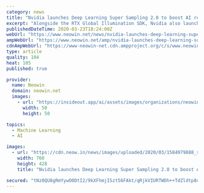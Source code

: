 ```yaml
---
category: news
title: "Nvidia launches Deep Learning Super Sampling 2.0 to boost AI rendering"
excerpt: "Alongside the RTX Global Illumination SDK, Nvidia also launched Deep Learning Super Sampling (DLSS) 2.0 today. At the heart of DLSS 2.0 is an artificial neural network that uses Nvidia RTX TensorCores to boost frame rates and generate sharp frames that approach or exceed native rendering. DLSS 2.0 was trained on tens of thousands of high ..."
publishedDateTime: 2020-03-23T18:24:00Z
webUrl: "https://www.neowin.net/news/nvidia-launches-deep-learning-super-sampling-20-to-boost-ai-rendering"
ampWebUrl: "https://www.neowin.net/amp/nvidia-launches-deep-learning-super-sampling-20-to-boost-ai-rendering/"
cdnAmpWebUrl: "https://www-neowin-net.cdn.ampproject.org/c/s/www.neowin.net/amp/nvidia-launches-deep-learning-super-sampling-20-to-boost-ai-rendering/"
type: article
quality: 104
heat: 105
published: true

provider:
  name: Neowin
  domain: neowin.net
  images:
    - url: "https://insideout.app/ai/assets/images/organizations/neowin.net-50x50.jpg"
      width: 50
      height: 50

topics:
  - Machine Learning
  - AI

images:
  - url: "https://cdn.neow.in/news/images/uploaded/2020/03/1584979888_screenshot_(582)_story.jpg"
    width: 760
    height: 428
    title: "Nvidia launches Deep Learning Super Sampling 2.0 to boost AI rendering"

secured: "tNz0QU8gRmYywO0DtI2/9kXFhmjISzt56FAkt/qRjkVIURTWDh++TdZldtp8ux2+6Y8Twar7wbzcPn2OS2pHiARRQQewOey6syl/tLy9Gvgix9tD7Gg/qEq6DuxEWnZSyo9hOlGvq9QZWSYfHV2YPkKpk204dKwKMw3fOTzGfGLxtY5LxtL502MfdvwU0u5jobw6cwqzctViLKVDVJzQce7Q5+TI7DXZC0wFmwPKwCcnO0edY9GxCTt8QPrw8pwdJBH5xPwVT1cOQsE7CD85dtkwI/Pw+xPxZFMTuyYDV3xrUErPonMeEQ/9bJ9z6oOG/FIwF205yOPs8OAXlaxyYD/mxHRbRt9EfqiQGe1OZpHBcSEUKcFn0XXMRdu1ZAgHuDTkjMpg6llkKDVaSrdYA69l23aODR9m0IECqyqV3OPgN6jmx/p4/w/6MvyolexAfnf4GiAIgKMV2yt+BW8hd3Q0VPRzAfN+2+Hg9aP63rc=;Ep/5CeyCaXgaGI1hPNIetg=="
---
```


